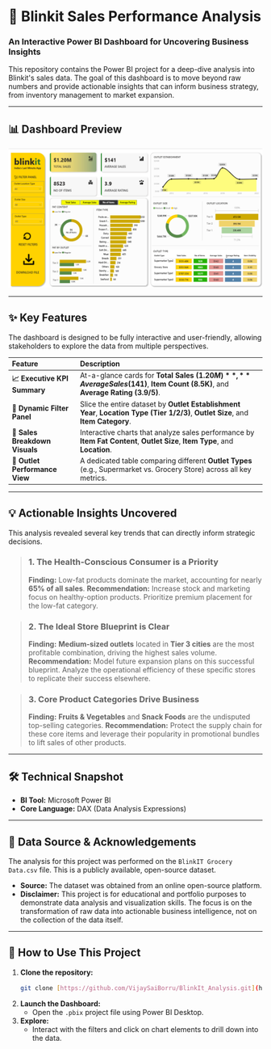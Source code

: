 # 🛒 Blinkit Sales Performance Analysis

### An Interactive Power BI Dashboard for Uncovering Business Insights

This repository contains the Power BI project for a deep-dive analysis into Blinkit's sales data. The goal of this dashboard is to move beyond raw numbers and provide actionable insights that can inform business strategy, from inventory management to market expansion.

---

## 📊 Dashboard Preview

![Blinkit Sales Dashboard](./PowerBi_Dashboard.png)

---

## ✨ Key Features

The dashboard is designed to be fully interactive and user-friendly, allowing stakeholders to explore the data from multiple perspectives.

| Feature | Description |
| :--- | :--- |
| **📈 Executive KPI Summary** | At-a-glance cards for **Total Sales ($1.20M)**, **Average Sales ($141)**, **Item Count (8.5K)**, and **Average Rating (3.9/5)**. |
| **🔬 Dynamic Filter Panel** | Slice the entire dataset by **Outlet Establishment Year**, **Location Type (Tier 1/2/3)**, **Outlet Size**, and **Item Category**. |
| **🍰 Sales Breakdown Visuals**| Interactive charts that analyze sales performance by **Item Fat Content**, **Outlet Size**, **Item Type**, and **Location**. |
| **🏢 Outlet Performance View**| A dedicated table comparing different **Outlet Types** (e.g., Supermarket vs. Grocery Store) across all key metrics. |

---

## 💡 Actionable Insights Uncovered

This analysis revealed several key trends that can directly inform strategic decisions.

> ### 1. The Health-Conscious Consumer is a Priority
> **Finding:** Low-fat products dominate the market, accounting for nearly **65% of all sales**.
> **Recommendation:** Increase stock and marketing focus on healthy-option products. Prioritize premium placement for the low-fat category.

> ### 2. The Ideal Store Blueprint is Clear
> **Finding:** **Medium-sized outlets** located in **Tier 3 cities** are the most profitable combination, driving the highest sales volume.
> **Recommendation:** Model future expansion plans on this successful blueprint. Analyze the operational efficiency of these specific stores to replicate their success elsewhere.

> ### 3. Core Product Categories Drive Business
> **Finding:** **Fruits & Vegetables** and **Snack Foods** are the undisputed top-selling categories.
> **Recommendation:** Protect the supply chain for these core items and leverage their popularity in promotional bundles to lift sales of other products.

---

## 🛠️ Technical Snapshot

* **BI Tool:** Microsoft Power BI
* **Core Language:** DAX (Data Analysis Expressions)

---

## 📜 Data Source & Acknowledgements

The analysis for this project was performed on the `BlinkIT Grocery Data.csv` file. This is a publicly available, open-source dataset.

* **Source:** The dataset was obtained from an online open-source platform.
* **Disclaimer:** This project is for educational and portfolio purposes to demonstrate data analysis and visualization skills. The focus is on the transformation of raw data into actionable business intelligence, not on the collection of the data itself.

---

## 🚀 How to Use This Project

1.  **Clone the repository:**
    ```bash
    git clone [https://github.com/VijaySaiBorru/BlinkIt_Analysis.git](https://github.com/VijaySaiBorru/BlinkIt_Analysis.git)
    ```
2.  **Launch the Dashboard:**
    * Open the `.pbix` project file using Power BI Desktop.
3.  **Explore:**
    * Interact with the filters and click on chart elements to drill down into the data.
